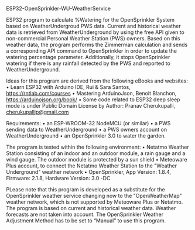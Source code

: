 ESP32-OpenSprinkler-WU-WeatherService

ESP32 program to calculate %Watering for the OpenSprinkler System based on WeatherUndergroud PWS data.
Current and historical weather data is retrieved from WeatherUnderground by using the free API given to non-commercial Personal Weather Station (PWS) owners. Based on this weather data, the program performs the Zimmerman calculation and sends a corresponding API command to OpenSprinkler in order to update the watering percentage parameter. Additionally, it stops OpenSprinkler watering if there is any rainfall detected by the PWS and reported to WeatherUnderground.

Ideas for this program are derived from the following eBooks and websites:
  •	Learn ESP32 with Arduino IDE, Rui & Sara Santos, https://rntlab.com/courses
  •	Mastering ArduinoJson, Benoit Blanchon, https://arduinojson.org/book/
  •	Some code related to ESP32 deep sleep mode is under Public Domain License by Author: Pranav Cherukupalli, cherukupallip@gmail.com

Requirements:
  •	an ESP-WROOM-32 NodeMCU (or similar)
  •	a PWS sending data to WeatherUnderground
  •	a PWS owners account on WeatherUnderground
  •	an OpenSprinkler 3.0 to water the garden.

The program is tested within the following environment:
  •	Netatmo Weather Station consisting of an indoor and an outdoor module, a rain gauge and a wind gauge. The outdoor module is protected by a sun shield
  •	Meteoware Plus account, to connect the Netatmo Weather Station to the "Weather Underground" weather network
  •	OpenSprinkler, App Version: 1.8.4, Firmware: 2.1.8, Hardware Version: 3.0 -DC

PLease note that this program is developed as a substitute for the OpenSprinkler weather service changing now to the "OpenWeatherMap" weather network, which is not supported by Meteoware Plus or Netatmo. The program is based on current and historical weather data. Weather forecasts are not taken into account. The OpenSprinkler Weather Adjustment Method has to be set to “Manual” to use this program.
